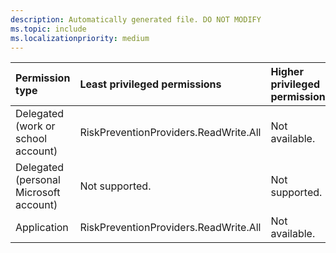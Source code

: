 ```yaml
---
description: Automatically generated file. DO NOT MODIFY
ms.topic: include
ms.localizationpriority: medium
---
```


|Permission type|Least privileged permissions|Higher privileged permissions|
|:---|:---|:---|
|Delegated (work or school account)|RiskPreventionProviders.ReadWrite.All|Not available.|
|Delegated (personal Microsoft account)|Not supported.|Not supported.|
|Application|RiskPreventionProviders.ReadWrite.All|Not available.|


